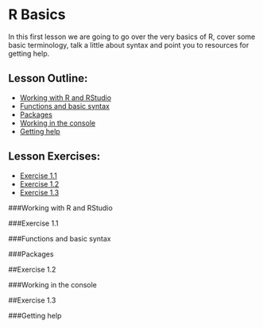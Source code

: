 # R Basics

In this first lesson we are going to go over the very basics of R, cover some 
basic terminology, talk a little about syntax and point you to resources for 
getting help.

## Lesson Outline:

- [Working with R and RStudio](#working-with-r-and-rstudio)
- [Functions and basic syntax](#functions-and-basic-syntax)
- [Packages](#packages)
- [Working in the console](#working-in-the-console)
- [Getting help](#getting-help)

## Lesson Exercises:
- [Exercise 1.1](#exercise-11)
- [Exercise 1.2](#exercise-12)
- [Exercise 1.3](#exercise-13)

###Working with R and RStudio

###Exercise 1.1

###Functions and basic syntax

###Packages

##Exercise 1.2

###Working in the console

##Exercise 1.3

###Getting help
